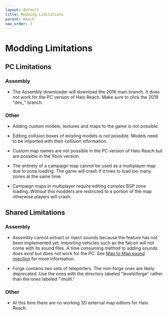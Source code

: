 ```yaml
---
layout: default
title: Modding Limitations
parent: Reach
nav_order: 3
---
```

# Modding Limitations

## PC Limitations

### Assembly
* The Assembly downloader will download the 2016 main branch. It does not work for the PC version of Halo Reach. Make sure to click the 2019 "dev_" branch.

### Other

* Adding custom models, textures and maps to the game is not possible.

* Editing collision boxes of existing models is not possible. Models need to be imported with their collision information.

* Custom map names are not possible in the PC version of Halo Reach but are possible in the Xbox version.

* The entirety of a campaign map cannot be used as a multiplayer map due to zone loading. The game will crash if it tries to load too many zones at the same time.

* Campaign maps in multiplayer require editing complex BSP zone loading. Without this modders are restricted to a portion of the map otherwise players will crash.

## Shared Limitations

### Assembly

* Assembly cannot extract or inject sounds because the feature has not been implemented yet. Importing vehicles such as the falcon will not come with its sound files. A time consuming method to adding sounds does exist but does not work for the PC.
See [Map to Map sound injection](https://www.xboxchaos.com/topic/4815-map-to-map-sound-injection/#comment-38478) for more information.

* Forge contains two sets of teleporters. The non-forge ones are likely deprecated. Use the ones with the directory labeled "levels\forge" rather than the ones labeled "\multi."

### Other

* At this time there are no working 3D external map editors for Halo Reach.
